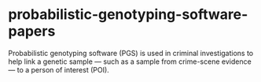 # probabilistic-genotyping-software-papers
Probabilistic genotyping software (PGS) is used in criminal investigations to help link a genetic sample — such as a sample from crime-scene evidence — to a person of interest (POI). 
